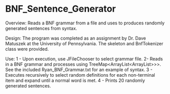# BNF_Sentence_Generator
Overview: Reads a BNF grammar from a file and uses to produces randomly generated sentences from syntax. 

Design: The program was completed as an assignment by Dr. Dave Matuszek at the University of Pennsylvania. The skeleton and BnfTokenizer class were provided.

Use: 1 - Upon execution, use JFileChooser to select grammar file. 2- Reads in a BNF grammar and processes using TreeMap<ArrayList<ArrayList<String>>>>. See the included Ryan_BNF_Grammar.txt for an example of syntax. 3 - Executes recursively to select random definitions for each non-terminal item and expand until a normal word is met. 4 - Prints 20 randomly generated sentences.
